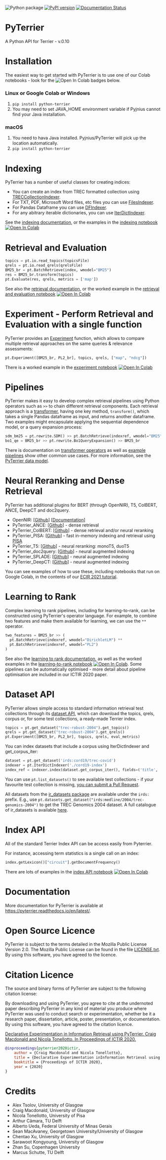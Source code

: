 ![Python package](https://github.com/terrier-org/pyterrier/workflows/Python%20package/badge.svg) 
[![PyPI version](https://badge.fury.io/py/python-terrier.svg)](https://badge.fury.io/py/python-terrier)
[![Documentation Status](https://readthedocs.org/projects/pyterrier/badge/?version=latest)](https://pyterrier.readthedocs.io/en/latest/)


# PyTerrier

A Python API for Terrier - v.0.10

# Installation

The easiest way to get started with PyTerrier is to use one of our Colab notebooks - look for the ![Open In Colab](https://colab.research.google.com/assets/colab-badge.svg) badges below.

### Linux or Google Colab or Windows
1. `pip install python-terrier`
2. You may need to set JAVA_HOME environment variable if Pyjnius cannot find your Java installation.

### macOS

1. You need to hava Java installed. Pyjnius/PyTerrier will pick up the location automatically.
2. `pip install python-terrier`

# Indexing

PyTerrier has a number of useful classes for creating indices:

 - You can create an index from TREC formatted collection using [TRECCollectionIndexer](https://pyterrier.readthedocs.io/en/latest/terrier-indexing.html#treccollectionindexer).    
 - For TXT, PDF, Microsoft Word files, etc files you can use [FilesIndexer](https://pyterrier.readthedocs.io/en/latest/terrier-indexing.html#filesindexer).
 - For Pandas Dataframe you can use [DFIndexer](https://pyterrier.readthedocs.io/en/latest/terrier-indexing.html#dfindexer).
 - For any abitrary iterable dictionaries, you can use [IterDictIndexer](https://pyterrier.readthedocs.io/en/latest/terrier-indexing.html#iterdictindexer).

See the [indexing documentation](https://pyterrier.readthedocs.io/en/latest/terrier-indexing.html), or the examples in the [indexing notebook](examples/notebooks/indexing.ipynb) [![Open In Colab](https://colab.research.google.com/assets/colab-badge.svg)](https://colab.research.google.com/github/terrier-org/pyterrier/blob/master/examples/notebooks/indexing.ipynb)

# Retrieval and Evaluation

```python
topics = pt.io.read_topics(topicsFile)
qrels = pt.io.read_qrels(qrelsFile)
BM25_br = pt.BatchRetrieve(index, wmodel="BM25")
res = BM25_br.transform(topics)
pt.Evaluate(res, qrels, metrics = ['map'])
```

See also the [retrieval documentation](https://pyterrier.readthedocs.io/en/latest/terrier-retrieval.html), or the worked example in the [retrieval and evaluation notebook](examples/notebooks/retrieval_and_evaluation.ipynb) [![Open In Colab](https://colab.research.google.com/assets/colab-badge.svg)](https://colab.research.google.com/github/terrier-org/pyterrier/blob/master/examples/notebooks/retrieval_and_evaluation.ipynb)

# Experiment - Perform Retrieval and Evaluation with a single function
PyTerrier provides an [Experiment](https://pyterrier.readthedocs.io/en/latest/experiments.html) function, which allows to compare multiple retrieval approaches on the same queries & relevance assessments:

```python
pt.Experiment([BM25_br, PL2_br], topics, qrels, ["map", "ndcg"])
```

There is a worked example in the [experiment notebook](examples/notebooks/experiment.ipynb) [![Open In Colab](https://colab.research.google.com/assets/colab-badge.svg)](https://colab.research.google.com/github/terrier-org/pyterrier/blob/master/examples/notebooks/experiment.ipynb)

# Pipelines

PyTerrier makes it easy to develop complex retrieval pipelines using Python operators such as `>>` to chain different retrieval components. Each retrieval approach is a [transformer](https://pyterrier.readthedocs.io/en/latest/transformer.html), having one key method, `transform()`, which takes a single Pandas dataframe as input, and returns another dataframe. Two examples might encapsulate applying the sequential dependence model, or a query expansion process:
```python
sdm_bm25 = pt.rewrite.SDM() >> pt.BatchRetrieve(indexref, wmodel="BM25")
bo1_qe = BM25_br >> pt.rewrite.Bo1QueryExpansion() >> BM25_br
```

There is documentation on [transformer operators](https://pyterrier.readthedocs.io/en/latest/operators.html) as well as [example pipelines](https://pyterrier.readthedocs.io/en/latest/pipeline_examples.html) show other common use cases. For more information, see the [PyTerrier data model](https://pyterrier.readthedocs.io/en/latest/datamodel.html).

# Neural Reranking and Dense Retrieval

PyTerrier has additional plugins for BERT (through OpenNIR), T5, ColBERT, ANCE, DeepCT and doc2query.

 - OpenNIR: [[Github](https://github.com/Georgetown-IR-Lab/OpenNIR)] [[Documentation](https://opennir.net/)]
 - PyTerrier_ANCE: [[Github](https://github.com/terrierteam/pyterrier_ance)] - dense retrieval
 - PyTerrier_ColBERT: [[Github](https://github.com/terrierteam/pyterrier_colbert)] - dense retrieval and/or neural reranking
 - PyTerrier_PISA: [[Github](https://github.com/terrierteam/pyterrier_pisa)] - fast in-memory indexing and retrieval using [PISA](https://github.com/pisa-engine/pisa)
 - PyTerrier_T5: [[Github](https://github.com/terrierteam/pyterrier_t5)] - neural reranking: monoT5, duoT5
 - PyTerrier_doc2query: [[Github](https://github.com/terrierteam/pyterrier_doc2query)] - neural augmented indexing
 - PyTerrier_SPLADE: [[Github](https://github.com/cmacdonald/pyt_splade)] - neural augmented indexing
 - PyTerrier_DeepCT: [[Github](https://github.com/terrierteam/pyterrier_deepct)] - neural augmented indexing

You can see examples of how to use these, including notebooks that run on Google Colab, in the contents of our [ECIR 2021 tutorial](https://github.com/terrier-org/ecir2021tutorial).

# Learning to Rank

Complex learning to rank pipelines, including for learning-to-rank, can be constructed using PyTerrier's operator language. For example, to combine two features and make them available for learning, we can use the `**` operator.
```python
two_features = BM25_br >> ( 
  pt.BatchRetrieve(indexref, wmodel="DirichletLM") ** 
  pt.BatchRetrieve(indexref, wmodel="PL2") 
)
```

See also the [learning to rank documentation](https://pyterrier.readthedocs.io/en/latest/ltr.html), as well as the worked examples in the [learning-to-rank notebook](examples/notebooks/ltr.ipynb) [![Open In Colab](https://colab.research.google.com/assets/colab-badge.svg)](https://colab.research.google.com/github/terrier-org/pyterrier/blob/master/examples/notebooks/ltr.ipynb). Some pipelines can be automatically optimised - more detail about pipeline optimisation are included in our ICTIR 2020 paper.

# Dataset API

PyTerrier allows simple access to standard information retrieval test collections through its [dataset API](https://pyterrier.readthedocs.io/en/latest/datasets.html), which can download the topics, qrels, corpus or, for some test collections, a ready-made Terrier index.

```python
topics = pt.get_dataset("trec-robust-2004").get_topics()
qrels = pt.get_dataset("trec-robust-2004").get_qrels()
pt.Experiment([BM25_br, PL2_br], topics, qrels, eval_metrics)
```

You can index datasets that include a corpus using IterDictIndexer and get_corpus_iter:

```python
dataset = pt.get_dataset('irds:cord19/trec-covid')
indexer = pt.IterDictIndexer('./cord19-index')
index_ref = indexer.index(dataset.get_corpus_iter(), fields=('title', 'abstract'))
```

You can use `pt.list_datasets()` to see available test collections - if your favourite test collection is missing, [you can submit a Pull Request](https://github.com/terrier-org/pyterrier/pulls).

All datasets from the [ir_datasets package](https://github.com/allenai/ir_datasets) are available
under the `irds:` prefix. E.g., use `pt.datasets.get_dataset("irds:medline/2004/trec-genomics-2004")`
to get the TREC Genomics 2004 dataset. A full catalogue of ir_datasets is available [here](https://ir-datasets.com/all.html).

# Index API

All of the standard Terrier Index API can be access easily from Pyterrier. 

For instance, accessing term statistics is a single call on an index:
```python
index.getLexicon()["circuit"].getDocumentFrequency()
```

There are lots of examples in the [index API notebook](examples/notebooks/index_api.ipynb) [![Open In Colab](https://colab.research.google.com/assets/colab-badge.svg)](https://colab.research.google.com/github/terrier-org/pyterrier/blob/master/examples/notebooks/index_api.ipynb)

# Documentation

More documentation for PyTerrier is available at https://pyterrier.readthedocs.io/en/latest/.

# Open Source Licence

PyTerrier is subject to the terms detailed in the Mozilla Public License Version 2.0. The Mozilla Public License can be found in the file [LICENSE.txt](LICENSE.txt). By using this software, you have agreed to the licence.

# Citation Licence

The source and binary forms of PyTerrier are subject to the following citation license: 

By downloading and using PyTerrier, you agree to cite at the undernoted paper describing PyTerrier in any kind of material you produce where PyTerrier was used to conduct search or experimentation, whether be it a research paper, dissertation, article, poster, presentation, or documentation. By using this software, you have agreed to the citation licence.

[Declarative Experimentation in Information Retrieval using PyTerrier. Craig Macdonald and Nicola Tonellotto. In Proceedings of ICTIR 2020.](https://arxiv.org/abs/2007.14271)

```bibtex
@inproceedings{pyterrier2020ictir,
    author = {Craig Macdonald and Nicola Tonellotto},
    title = {Declarative Experimentation inInformation Retrieval using PyTerrier},
    booktitle = {Proceedings of ICTIR 2020},
    year = {2020}
}

```

# Credits

 - Alex Tsolov, University of Glasgow
 - Craig Macdonald, University of Glasgow
 - Nicola Tonellotto, University of Pisa
 - Arthur Câmara, TU Delft
 - Alberto Ueda, Federal University of Minas Gerais
 - Sean MacAvaney, Georgetown University/University of Glasgow
 - Chentao Xu, University of Glasgow
 - Sarawoot Kongyoung, University of Glasgow
 - Zhan Su, Copenhagen University
 - Marcus Schutte, TU Delft
